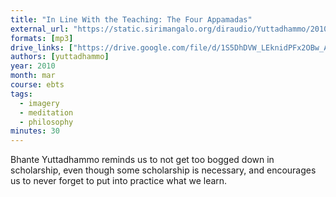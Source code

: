 ```yaml
---
title: "In Line With the Teaching: The Four Appamadas"
external_url: "https://static.sirimangalo.org/diraudio/Yuttadhammo/2010/100322_Appamada4.mp3"
formats: [mp3]
drive_links: ["https://drive.google.com/file/d/1S5DhDVW_LEknidPFx2OBw_AYblz6Vt0z/view?usp=drivesdk"]
authors: [yuttadhammo]
year: 2010
month: mar
course: ebts
tags:
  - imagery
  - meditation
  - philosophy
minutes: 30
---
```


Bhante Yuttadhammo reminds us to not get too bogged down in scholarship, even though some scholarship is necessary, and encourages us to never forget to put into practice what we learn.
